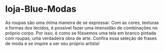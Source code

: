 # loja-Blue-Modas
As roupas são uma ótima maneira de se expressar. Com as cores, texturas e formas dos tecidos, é possível fazer uma imensidão de combinações no próprio corpo. Por isso, é como se fôssemos uma tela em branco pintada com roupas, uma verdadeira obra de arte. Confira essa seleção de frases de moda e se inspire a ser seu próprio artista!           

